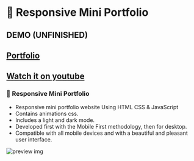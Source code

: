 # 💼 Responsive Mini Portfolio

## DEMO (UNFINISHED)
## [Portfolio](https://rifqi-fachriza.vercel.app/)

## [Watch it on youtube](https://youtu.be/mq0xJxOTiYo)

### 💼 Responsive Mini Portfolio

- Responsive mini portfolio website Using HTML CSS & JavaScript
- Contains animations css.
- Includes a light and dark mode.
- Developed first with the Mobile First methodology, then for desktop.
- Compatible with all mobile devices and with a beautiful and pleasant user interface.

![preview img](/preview.png)


